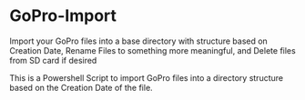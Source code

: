 # GoPro-Import
Import your GoPro files into a base directory with structure based on Creation Date, Rename Files to something more meaningful, and Delete files from SD card if desired

This is a Powershell Script to import GoPro files into a directory structure based on the Creation Date of the file. 
